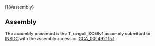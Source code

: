 []{#assembly}

Assembly
--------

The assembly presented is the T\_rangeli\_SC58v1 assembly submitted to
[INSDC](http://www.insdc.org) with the assembly accession
[GCA\_000492115.1](http://www.ebi.ac.uk/ena/data/view/GCA_000492115.1).
